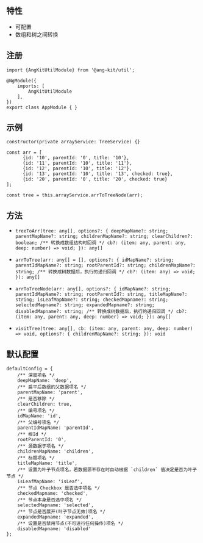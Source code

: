 ## 特性

- 可配置
- 数组和树之间转换

## 注册
```angular
import {AngKitUtilModule} from '@ang-kit/util';

@NgModule({
    imports: [
        AngKitUtilModule
    ],
})
export class AppModule { }
```

## 示例
```angular
constructor(private arrayService: TreeService) {}

const arr = [
      {id: '10', parentId: '0', title: '10'},
      {id: '11', parentId: '10', title: '11'},
      {id: '12', parentId: '10', title: '12'},
      {id: '13', parentId: '10', title: '13', checked: true},
      {id: '20', parentId: '0', title: '20', checked: true}
];

const tree = this.arrayService.arrToTreeNode(arr);
```

## 方法
- `treeToArr(tree: any[], options?: {
    deepMapName?: string;
    parentMapName?: string;
    childrenMapName?: string;
    clearChildren?: boolean;
    /** 转换成数组结构时回调 */
    cb?: (item: any, parent: any, deep: number) => void;
  }): any[]`

- `arrToTree(arr: any[] = [], options?: {
    idMapName?: string;
    parentIdMapName?: string;
    rootParentId?: string;
    childrenMapName?: string;
    /** 转换成树数据后，执行的递归回调 */
    cb?: (item: any) => void;
  }): any[]`
    
- `arrToTreeNode(arr: any[], options?: {
    idMapName?: string;
    parentIdMapName?: string;
    rootParentId?: string,
    titleMapName?: string;
    isLeafMapName?: string;
    checkedMapname?: string;
    selectedMapname?: string;
    expandedMapname?: string;
    disabledMapname?: string;
    /** 转换成树数据后，执行的递归回调 */
    cb?: (item: any, parent: any, deep: number) => void;
  }): any[]`
  
- `visitTree(tree: any[], cb: (item: any, parent: any, deep: number) => void, options?: {
    childrenMapName?: string;
  }): void`
  
 
## 默认配置
```angular
defaultConfig = {
    /** 深度项名 */
    deepMapName: 'deep',
    /** 扁平后数组的父数据项名 */
    parentMapName: 'parent',
    /** 是否移除 */
    clearChildren: true,
    /** 编号项名 */
    idMapName: 'id',
    /** 父编号项名 */
    parentIdMapName: 'parentId',
    /** 根Id */
    rootParentId: '0',
    /** 源数据子项名 */
    childrenMapName: 'children',
    /** 标题项名 */
    titleMapName: 'title',
    /** 设置为叶子节点项名，若数据源不存在时自动根据 `children` 值决定是否为叶子节点 */
    isLeafMapName: 'isLeaf',
    /** 节点 Checkbox 是否选中项名 */
    checkedMapname: 'checked',
    /** 节点本身是否选中项名 */
    selectedMapname: 'selected',
    /** 节点是否展开(叶子节点无效)项名 */
    expandedMapname: 'expanded',
    /** 设置是否禁用节点(不可进行任何操作)项名 */
    disabledMapname: 'disabled'
};
```
